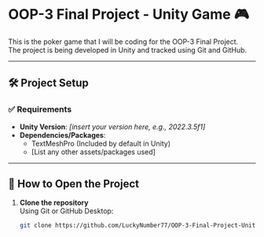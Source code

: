# OOP-3 Final Project - Unity Game 🎮

This is the poker game that I will be coding for the OOP-3 Final Project.  
The project is being developed in Unity and tracked using Git and GitHub.

---

## 🛠️ Project Setup

### ✅ Requirements
- **Unity Version**: *[insert your version here, e.g., 2022.3.5f1]*
- **Dependencies/Packages**:
  - TextMeshPro (Included by default in Unity)
  - [List any other assets/packages used]

---

## 🚀 How to Open the Project

1. **Clone the repository**  
   Using Git or GitHub Desktop:
   ```bash
   git clone https://github.com/LuckyNumber77/OOP-3-Final-Project-Unity.git
